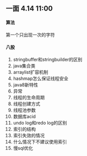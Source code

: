 ## 一面 4.14 11:00

#### 算法

第一个只出现一次的字符

#### 八股

1. stringbuffer和stringbuilder的区别
2. java集合类
3. arraylist扩容机制
4. hashmap怎么保证线程安全
5. java8新特性
6. 异常
7. 线程的生命周期
8. 线程创建方式
9. 线程池参数
10. 数据库acid
11. undo log和redo log的区别
12. 索引的结构
13. 索引失效的情况
14. 什么情况下不建议使用索引
15. 慢sql优化
